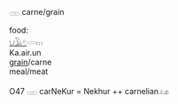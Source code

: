 𓊔 carne/grain  

food:  
[𓂓](𓂓)[𓄿](𓄿)[𓏲](𓏲)𓏳𓏥  
Ka.air.un  
[grain](grain)/carne  
meal/meat  

O47 𓊔  carNeKur = Nekhur ++ carnelian𓃭  